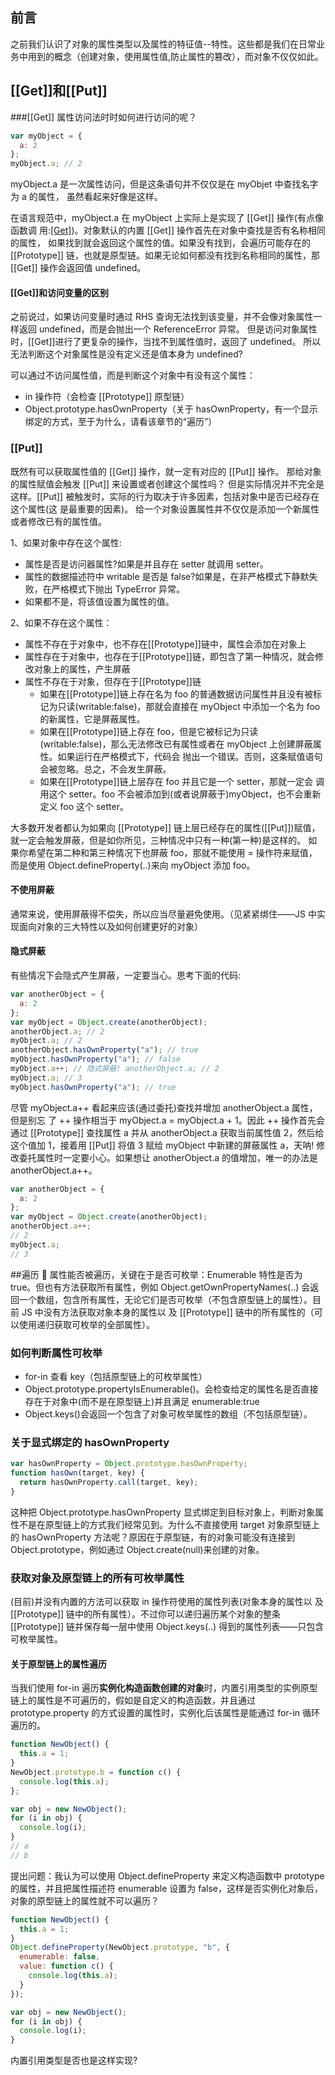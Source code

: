## 前言

之前我们认识了对象的属性类型以及属性的特征值--特性。这些都是我们在日常业务中用到的概念（创建对象，使用属性值,防止属性的篡改），而对象不仅仅如此。

## [[Get]]和[[Put]]

###[[Get]]
属性访问法时时如何进行访问的呢？

```javascript
var myObject = {
  a: 2
};
myObject.a; // 2
```

myObject.a 是一次属性访问，但是这条语句并不仅仅是在 myObjet 中查找名字为 a 的属性， 虽然看起来好像是这样。

在语言规范中，myObject.a 在 myObject 上实际上是实现了 [[Get]] 操作(有点像函数调 用:[[Get]]())。对象默认的内置 [[Get]] 操作首先在对象中查找是否有名称相同的属性， 如果找到就会返回这个属性的值。如果没有找到，会遍历可能存在的 [[Prototype]] 链，也就是原型链。如果无论如何都没有找到名称相同的属性，那 [[Get]] 操作会返回值 undefined。

#### [[Get]]和访问变量的区别

之前说过，如果访问变量时通过 RHS 查询无法找到该变量，并不会像对象属性一样返回 undefined，而是会抛出一个 ReferenceError 异常。
但是访问对象属性时，[[Get]]进行了更复杂的操作，当找不到属性值时，返回了 undefined。
所以无法判断这个对象属性是没有定义还是值本身为 undefined?

可以通过不访问属性值，而是判断这个对象中有没有这个属性：

- in 操作符（会检查 [[Prototype]] 原型链）
- Object.prototype.hasOwnProperty（关于 hasOwnProperty，有一个显示绑定的方式，至于为什么，请看该章节的“遍历”）

### [[Put]]

既然有可以获取属性值的 [[Get]] 操作，就一定有对应的 [[Put]] 操作。
那给对象的属性赋值会触发 [[Put]] 来设置或者创建这个属性吗？
但是实际情况并不完全是这样。[[Put]] 被触发时，实际的行为取决于许多因素，包括对象中是否已经存在这个属性(这 是最重要的因素)。
给一个对象设置属性并不仅仅是添加一个新属性或者修改已有的属性值。

1、如果对象中存在这个属性:

- 属性是否是访问器属性?如果是并且存在 setter 就调用 setter。
- 属性的数据描述符中 writable 是否是 false?如果是，在非严格模式下静默失败，在严格模式下抛出 TypeError 异常。
- 如果都不是，将该值设置为属性的值。

2、如果不存在这个属性：

- 属性不存在于对象中，也不存在[[Prototype]]链中，属性会添加在对象上
- 属性存在于对象中，也存在于[[Prototype]]链，即包含了第一种情况，就会修改对象上的属性，产生屏蔽
- 属性不存在于对象，但存在于[[Prototype]]链
  - 如果在[[Prototype]]链上存在名为 foo 的普通数据访问属性并且没有被标记为只读(writable:false)，那就会直接在 myObject 中添加一个名为 foo 的新属性，它是屏蔽属性。
  - 如果在[[Prototype]]链上存在 foo，但是它被标记为只读(writable:false)，那么无法修改已有属性或者在 myObject 上创建屏蔽属性。如果运行在严格模式下，代码会 抛出一个错误。否则，这条赋值语句会被忽略。总之，不会发生屏蔽。
  - 如果在[[Prototype]]链上层存在 foo 并且它是一个 setter，那就一定会 调用这个 setter。foo 不会被添加到(或者说屏蔽于)myObject，也不会重新定义 foo 这个 setter。

大多数开发者都认为如果向 [[Prototype]] 链上层已经存在的属性([[Put]])赋值，就一定会触发屏蔽，但是如你所见，三种情况中只有一种(第一种)是这样的。
如果你希望在第二种和第三种情况下也屏蔽 foo，那就不能使用 = 操作符来赋值，而是使用 Object.defineProperty(..)来向 myObject 添加 foo。

#### 不使用屏蔽

通常来说，使用屏蔽得不偿失，所以应当尽量避免使用。（见紧紧绑住——JS 中实现面向对象的三大特性以及如何创建更好的对象）

#### 隐式屏蔽

有些情况下会隐式产生屏蔽，一定要当心。思考下面的代码:

```javascript
var anotherObject = {
  a: 2
};
var myObject = Object.create(anotherObject);
anotherObject.a; // 2
myObject.a; // 2
anotherObject.hasOwnProperty("a"); // true
myObject.hasOwnProperty("a"); // false
myObject.a++; // 隐式屏蔽! anotherObject.a; // 2
myObject.a; // 3
myObject.hasOwnProperty("a"); // true
```

尽管 myObject.a++ 看起来应该(通过委托)查找并增加 anotherObject.a 属性，但是别忘 了 ++ 操作相当于 myObject.a = myObject.a + 1。因此 ++ 操作首先会通过 [[Prototype]] 查找属性 a 并从 anotherObject.a 获取当前属性值 2，然后给这个值加 1，接着用 [[Put]] 将值 3 赋给 myObject 中新建的屏蔽属性 a，天呐!
修改委托属性时一定要小心。如果想让 anotherObject.a 的值增加，唯一的办法是 anotherObject.a++。

```javascript
var anotherObject = {
  a: 2
};
var myObject = Object.create(anotherObject);
anotherObject.a++;
// 2
myObject.a;
// 3
```

##遍历
 属性能否被遍历，关键在于是否可枚举：Enumerable 特性是否为 true。但也有方法获取所有属性，例如 Object.getOwnPropertyNames(..) 会返回一个数组，包含所有属性，无论它们是否可枚举（不包含原型链上的属性）。目前 JS 中没有方法获取对象本身的属性以 及 [[Prototype]] 链中的所有属性的（可以使用递归获取可枚举的全部属性）。

### 如何判断属性可枚举

- for-in 查看 key（包括原型链上的可枚举属性）
- Object.prototype.propertyIsEnumerable()。会检查给定的属性名是否直接存在于对象中(而不是在原型链上)并且满足 enumerable:true
- Object.keys()会返回一个包含了对象可枚举属性的数组（不包括原型链）。

### 关于显式绑定的 hasOwnProperty

```javascript
var hasOwnProperty = Object.prototype.hasOwnProperty;
function hasOwn(target, key) {
  return hasOwnProperty.call(target, key);
}
```

这种把 Object.prototype.hasOwnProperty 显式绑定到目标对象上，判断对象属性不是在原型链上的方式我们经常见到。为什么不直接使用 target 对象原型链上的 hasOwnProperty 方法呢？原因在于原型链，有的对象可能没有连接到 Object.prototype，例如通过 Object.create(null)来创建的对象。

### 获取对象及原型链上的所有可枚举属性

(目前)并没有内置的方法可以获取 in 操作符使用的属性列表(对象本身的属性以 及 [[Prototype]] 链中的所有属性）。不过你可以递归遍历某个对象的整条 [[Prototype]] 链并保存每一层中使用 Object.keys(..) 得到的属性列表——只包含可枚举属性。

#### 关于原型链上的属性遍历

当我们使用 for-in 遍历<b>实例化构造函数创建的对象</b>时，内置引用类型的实例原型链上的属性是不可遍历的，假如是自定义的构造函数，并且通过 prototype.property 的方式设置的属性时，实例化后该属性是能通过 for-in 循环遍历的。

```javascript
function NewObject() {
  this.a = 1;
}
NewObject.prototype.b = function c() {
  console.log(this.a);
};

var obj = new NewObject();
for (i in obj) {
  console.log(i);
}
// a
// b
```

提出问题：我认为可以使用 Object.defineProperty 来定义构造函数中 prototype 的属性，并且把属性描述符 enumerable 设置为 false，这样是否实例化对象后，对象的原型链上的属性就不可以遍历？

```javascript
function NewObject() {
  this.a = 1;
}
Object.defineProperty(NewObject.prototype, "b", {
  enumerable: false,
  value: function c() {
    console.log(this.a);
  }
});

var obj = new NewObject();
for (i in obj) {
  console.log(i);
}
```

内置引用类型是否也是这样实现?
